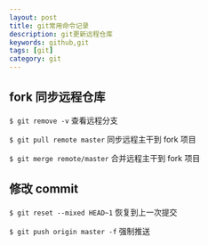 ```yaml
---
layout: post
title: git常用命令记录
description: git更新远程仓库
keywords: github,git
tags: [git]
category: git
---
```


## fork 同步远程仓库

`$ git remove -v`  查看远程分支

`$ git pull remote master` 同步远程主干到 fork 项目

`$ git merge remote/master` 合并远程主干到 fork 项目

## 修改 commit

`$ git reset --mixed HEAD~1` 恢复到上一次提交

`$ git push origin master -f` 强制推送


